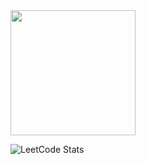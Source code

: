 ﻿
<img style="margin: auto;" src="https://media.tenor.com/xvuydDAocrQAAAAi/doggo-dancing.gif" width="200" height="200" />

![LeetCode Stats](https://leetcard.jacoblin.cool/khaykhun?theme=nord&font=Monda&ext=heatmap)